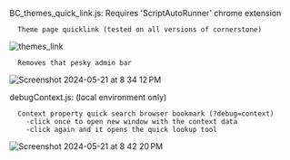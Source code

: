 BC_themes_quick_link.js: Requires 'ScriptAutoRunner' chrome extension

      Theme page quicklink (tested on all versions of cornerstone)
      
![themes_link](https://github.com/Dpschu2/BigCommerce-Developer-Tools/assets/22309201/ad5885c2-3fd3-4891-ac87-012cb135b322)
      
      Removes that pesky admin bar
      
![Screenshot 2024-05-21 at 8 34 12 PM](https://github.com/Dpschu2/BigCommerce-Developer-Tools/assets/22309201/2a13b42c-272d-41f5-bed6-b5232f3af6a3)



debugContext.js: (local environment only)

      Context property quick search browser bookmark (?debug=context)
        -click once to open new window with the context data
        -click again and it opens the quick lookup tool

![Screenshot 2024-05-21 at 8 42 20 PM](https://github.com/Dpschu2/BigCommerce-Developer-Tools/assets/22309201/7f2ea1ac-f29b-4971-8660-148fa5c8aeab)

